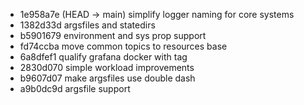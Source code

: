 - 1e958a7e (HEAD -> main) simplify logger naming for core systems
- 1382d33d argsfiles and statedirs
- b5901679 environment and sys prop support
- fd74ccba move common topics to resources base
- 6a8dfef1 qualify grafana docker with tag
- 2830d070 simple workload improvements
- b9607d07 make argsfiles use double dash
- a9b0dc9d argsfile support
